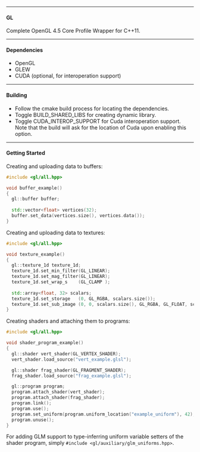 ___
#### GL
Complete OpenGL 4.5 Core Profile Wrapper for C++11. 
___
#### Dependencies
* OpenGL
* GLEW
* CUDA (optional, for interoperation support)
___
#### Building
* Follow the cmake build process for locating the dependencies.
* Toggle BUILD_SHARED_LIBS for creating dynamic library.
* Toggle CUDA_INTEROP_SUPPORT for Cuda interoperation support. Note that the build will ask for the location of Cuda upon enabling this option.
___
#### Getting Started
Creating and uploading data to buffers:
```cpp
#include <gl/all.hpp>

void buffer_example()
{
  gl::buffer buffer;
  
  std::vector<float> vertices(32);
  buffer.set_data(vertices.size(), vertices.data());
}
```
Creating and uploading data to textures:
```cpp
#include <gl/all.hpp>

void texture_example()
{
  gl::texture_1d texture_1d;
  texture_1d.set_min_filter(GL_LINEAR);
  texture_1d.set_mag_filter(GL_LINEAR);
  texture_1d.set_wrap_s    (GL_CLAMP );
  
  std::array<float, 32> scalars;
  texture_1d.set_storage   (0, GL_RGBA, scalars.size());
  texture_1d.set_sub_image (0, 0, scalars.size(), GL_RGBA, GL_FLOAT, scalars.data());
}
```
Creating shaders and attaching them to programs:
```cpp
#include <gl/all.hpp>

void shader_program_example()
{
  gl::shader vert_shader(GL_VERTEX_SHADER);
  vert_shader.load_source("vert_example.glsl");

  gl::shader frag_shader(GL_FRAGMENT_SHADER);
  frag_shader.load_source("frag_example.glsl");

  gl::program program;
  program.attach_shader(vert_shader);
  program.attach_shader(frag_shader);
  program.link();
  program.use();
  program.set_uniform(program.uniform_location("example_uniform"), 42);
  program.unuse();
}
```
For adding GLM support to type-inferring uniform variable setters of the shader program, simply `#include <gl/auxiliary/glm_uniforms.hpp>`.